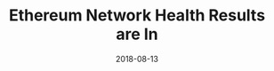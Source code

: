 ---
title: Ethereum Network Health Results are In
date: 2018-08-13
categories: [blog post]
tags: [blockchain, blog post, finance]
link: https://medium.com/amberdata/ethereum-network-health-results-are-in-f8d239a07d6e
---